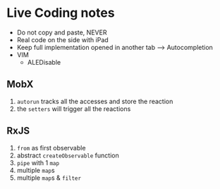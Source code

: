 # Live Coding notes

- Do not copy and paste, NEVER
- Real code on the side with iPad
- Keep full implementation opened in another tab --> Autocompletion
- VIM
    - ALEDisable

## MobX

1. `autorun` tracks all the accesses and store the reaction
2. the `setters` will trigger all the reactions

## RxJS

1. `from` as first observable
2. abstract `createObservable` function
3. `pipe` with 1 `map`
4. multiple `map`s
5. multiple `map`s & `filter`
